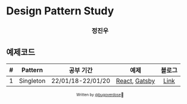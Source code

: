 # Design Pattern Study

<div align="center">

<h3> 정진우 </h3>

</div>

## 예제코드

|  #  |  Pattern  |     공부 기간     |                                   예제                                   |                                         블로그                                          |
| :-: | :-------: | :---------------: | :----------------------------------------------------------------------: | :-------------------------------------------------------------------------------------: |
|  1  | Singleton | 22/01/18-22/01/20 | [React](./singleton/react-example), [Gatsby](./singleton/gatsby-example) | [Link](https://bugoverdose.github.io/development/singleton-and-react-state-management/) |

<div align="center">

<sub><sup>Written by <a href="https://github.com/bugoverdose">@bugoverdose</a></sup></sub><small>🍕</small>

</div>
